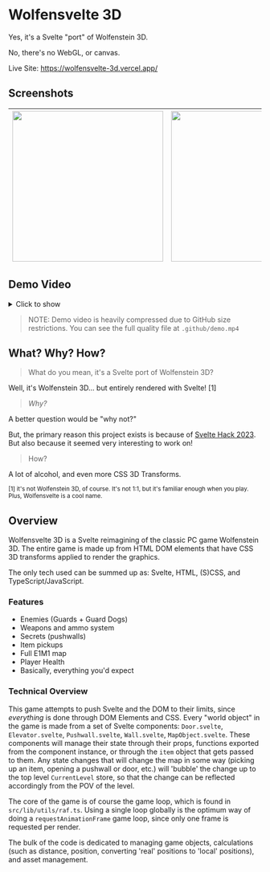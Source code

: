 # Wolfensvelte 3D

Yes, it's a Svelte "port" of Wolfenstein 3D.

No, there's no WebGL, or canvas.

Live Site: https://wolfensvelte-3d.vercel.app/

## Screenshots

<div align="center">

| <img src="https://user-images.githubusercontent.com/72365477/232335697-ff217511-9e75-455f-b892-8452bab6d0d1.png" width="300" height="300" /> | <img src="https://user-images.githubusercontent.com/72365477/232335679-c8401c92-34ac-49e4-9502-222c8e42cd4d.png" width="300" height="300" /> | <img src="https://user-images.githubusercontent.com/72365477/232335652-eb53ae65-30b8-4701-a0b1-473d06047d1e.png" width="300" height="300" /> |
| -------------------------------------------------------------------------------------------------------------------------------------------- | -------------------------------------------------------------------------------------------------------------------------------------------- | -------------------------------------------------------------------------------------------------------------------------------------------- |

</div>

## Demo Video

<details>
<summary>Click to show</summary>
<video src="https://user-images.githubusercontent.com/72365477/232336502-42413936-cd7e-4ec0-a68e-dbed0529faf3.mp4" playsinline width="100" height="100" controls> </video>
</details>

> NOTE: Demo video is heavily compressed due to GitHub size restrictions. You can see the full quality file at `.github/demo.mp4`

## What? Why? How?

> What do you mean, it's a Svelte port of Wolfenstein 3D?

Well, it's Wolfenstein 3D... but entirely rendered with Svelte! [1]

> _Why?_

A better question would be "why not?"

But, the primary reason this project exists is because of [Svelte Hack 2023](http://hack.sveltesociety.dev/). But also because it seemed very interesting to work on!

> How?

A lot of alcohol, and even more CSS 3D Transforms.

<sup>[1] it's not Wolfenstein 3D, of course. It's not 1:1, but it's familiar enough when you play. Plus, Wolfensvelte is a cool name.

## Overview

Wolfensvelte 3D is a Svelte reimagining of the classic PC game Wolfenstein 3D. The entire game is made up from HTML DOM elements that have CSS 3D transforms applied to render the graphics.

The only tech used can be summed up as: Svelte, HTML, (S)CSS, and TypeScript/JavaScript.

### Features

- Enemies (Guards + Guard Dogs)
- Weapons and ammo system
- Secrets (pushwalls)
- Item pickups
- Full E1M1 map
- Player Health
- Basically, everything you'd expect

### Technical Overview

This game attempts to push Svelte and the DOM to their limits, since _everything_ is done through DOM Elements and CSS. Every "world object" in the game is made from a set of Svelte components: `Door.svelte`, `Elevator.svelte`, `Pushwall.svelte`, `Wall.svelte`, `MapObject.svelte`. These components will manage their state through their props, functions exported from the component instance, or through the `item` object that gets passed to them. Any state changes that will change the map in some way (picking up an item, opening a pushwall or door, etc.) will 'bubble' the change up to the top level `CurrentLevel` store, so that the change can be reflected accordingly from the POV of the level.

The core of the game is of course the game loop, which is found in `src/lib/utils/raf.ts`. Using a single loop globally is the optimum way of doing a `requestAnimationFrame` game loop, since only one frame is requested per render.

The bulk of the code is dedicated to managing game objects, calculations (such as distance, position, converting 'real' positions to 'local' positions), and asset management.
